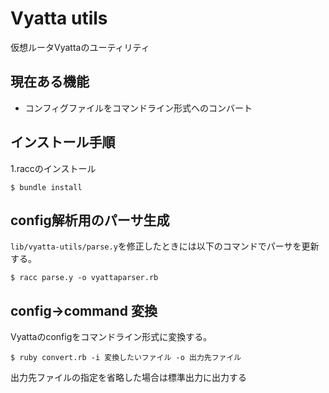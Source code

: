 Vyatta utils
============

仮想ルータVyattaのユーティリティ

現在ある機能
----------

 - コンフィグファイルをコマンドライン形式へのコンバート


インストール手順
---------------

1.raccのインストール
  
    $ bundle install

config解析用のパーサ生成
----------------------

`lib/vyatta-utils/parse.y`を修正したときには以下のコマンドでパーサを更新する。

    $ racc parse.y -o vyattaparser.rb


config->command 変換
--------------------

Vyattaのconfigをコマンドライン形式に変換する。

    $ ruby convert.rb -i 変換したいファイル -o 出力先ファイル

出力先ファイルの指定を省略した場合は標準出力に出力する
